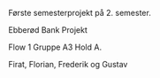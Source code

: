 Første semesterprojekt på 2. semester.


Ebberød Bank Projekt


Flow 1 Gruppe A3 Hold A.


Firat, Florian, Frederik og Gustav
